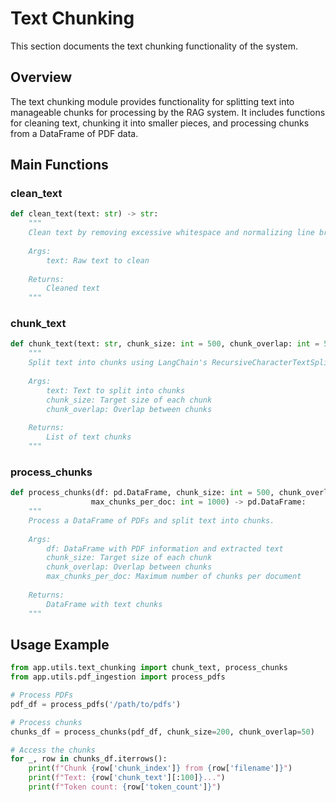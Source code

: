 # Text Chunking

This section documents the text chunking functionality of the system.

## Overview

The text chunking module provides functionality for splitting text into manageable chunks for processing by the RAG system. It includes functions for cleaning text, chunking it into smaller pieces, and processing chunks from a DataFrame of PDF data.

## Main Functions

### clean_text

```python
def clean_text(text: str) -> str:
    """
    Clean text by removing excessive whitespace and normalizing line breaks.
    
    Args:
        text: Raw text to clean
        
    Returns:
        Cleaned text
    """
```

### chunk_text

```python
def chunk_text(text: str, chunk_size: int = 500, chunk_overlap: int = 50) -> List[str]:
    """
    Split text into chunks using LangChain's RecursiveCharacterTextSplitter.
    
    Args:
        text: Text to split into chunks
        chunk_size: Target size of each chunk
        chunk_overlap: Overlap between chunks
        
    Returns:
        List of text chunks
    """
```

### process_chunks

```python
def process_chunks(df: pd.DataFrame, chunk_size: int = 500, chunk_overlap: int = 50, 
                  max_chunks_per_doc: int = 1000) -> pd.DataFrame:
    """
    Process a DataFrame of PDFs and split text into chunks.
    
    Args:
        df: DataFrame with PDF information and extracted text
        chunk_size: Target size of each chunk
        chunk_overlap: Overlap between chunks
        max_chunks_per_doc: Maximum number of chunks per document
        
    Returns:
        DataFrame with text chunks
    """
```

## Usage Example

```python
from app.utils.text_chunking import chunk_text, process_chunks
from app.utils.pdf_ingestion import process_pdfs

# Process PDFs
pdf_df = process_pdfs('/path/to/pdfs')

# Process chunks
chunks_df = process_chunks(pdf_df, chunk_size=200, chunk_overlap=50)

# Access the chunks
for _, row in chunks_df.iterrows():
    print(f"Chunk {row['chunk_index']} from {row['filename']}")
    print(f"Text: {row['chunk_text'][:100]}...")
    print(f"Token count: {row['token_count']}")
``` 